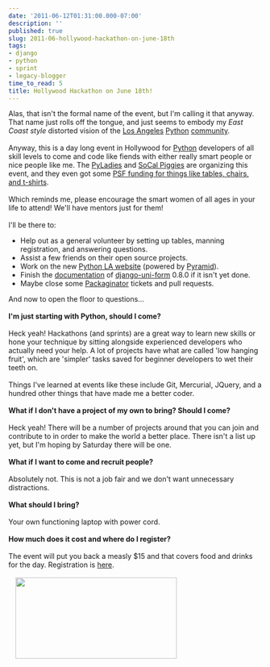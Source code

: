 ```yaml
---
date: '2011-06-12T01:31:00.000-07:00'
description: ''
published: true
slug: 2011-06-hollywood-hackathon-on-june-18th
tags:
- django
- python
- sprint
- legacy-blogger
time_to_read: 5
title: Hollywood Hackathon on June 18th!
---
```


Alas, that isn't the formal name of the event, but I'm calling it that anyway. That name just rolls off the tongue, and just seems to embody my <i>East Coast style</i> distorted vision of the <a href="http://www.meetup.com/ladjango/">Los Angeles</a> <a href="http://pyladies.com/">Python</a> <a href="http://socal-piggies.org/scp">community</a>.<br /><br />Anyway, this is a day long event in Hollywood for <a href="http://python.org/">Python</a> developers of all skill levels to come and code like fiends with either really smart people or nice people like me. The <a href="http://pyladies.com/">PyLadies</a> and <a href="http://socal-piggies.org/">SoCal Piggies</a> are organizing this event, and they even got some <a href="http://pyladies.com/blog/thank-you-python-software-foundation/">PSF funding for things like tables, chairs, and t-shirts</a>.<br /><br />Which reminds me, please encourage the smart women of all ages in your life to attend! We'll have mentors just for them!<br /><br />I'll be there to:<br /><ul><li>Help out as a general volunteer by setting up tables, manning registration, and answering questions.</li><li>Assist a few friends on their open source projects.</li><li>Work on the new <a href="https://github.com/LAPython/pythonla">Python LA website</a>&nbsp;(powered by <a href="http://pylonsproject.org/projects/pyramid/about">Pyramid</a>).</li><li>Finish the <a href="http://readthedocs.org/docs/dango-uni-form/en/latest/">documentation</a> of <a href="https://github.com/pydanny/django-uni-form">django-uni-form</a> 0.8.0 if it isn't yet done.</li><li>Maybe close some <a href="https://github.com/cartwheelweb/packaginator">Packaginator</a> tickets and pull requests.</li></ul>And now to open the floor to questions...<br /><br /><b>I'm just starting with Python, should I come?</b><br /><br />Heck yeah!&nbsp;Hackathons (and sprints) are a great way to learn new skills or hone your technique by sitting alongside experienced developers who actually need your help.&nbsp;A lot of projects have what are called 'low hanging fruit', which are 'simpler' tasks saved for beginner developers to wet their teeth on.<br /><br />Things I've learned at events like these include Git, Mercurial, JQuery, and a hundred other things that have made me a better coder.<br /><br /><b>What if I don't have a project of my own to bring? Should I come?</b><br /><br />Heck yeah! There will be a number of projects around that you can join and contribute to in order to make the world a better place. There isn't a list up yet, but I'm hoping by Saturday there will be one.<br /><br /><b>What if I want to come and recruit people?</b><br /><br />Absolutely not. This is not a job fair and we don't want unnecessary distractions.<br /><br /><b>What should I bring?</b><br /><br />Your own functioning laptop with power cord.<br /><br /><b>How much does it cost and where do I register?</b><br /><br />The event will put you back a measly $15 and that covers food and drinks for the day. Registration is&nbsp;<a href="http://pyladies-hackathon.eventbrite.com/">here</a>.<br /><br /><a href="http://pyladies-hackathon.eventbrite.com/" style="margin-left: 1em; margin-right: 1em;"><img border="0" height="161" src="http://evbdn.eventbrite.com/s3-s3/eventlogos/14047389/1733429735-7.jpg" width="320" /></a>